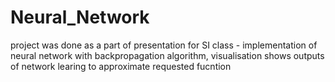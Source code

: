 # Neural_Network

project was done as a part of presentation for SI class - implementation of neural network with backpropagation algorithm, visualisation shows outputs of network learing to approximate requested fucntion
